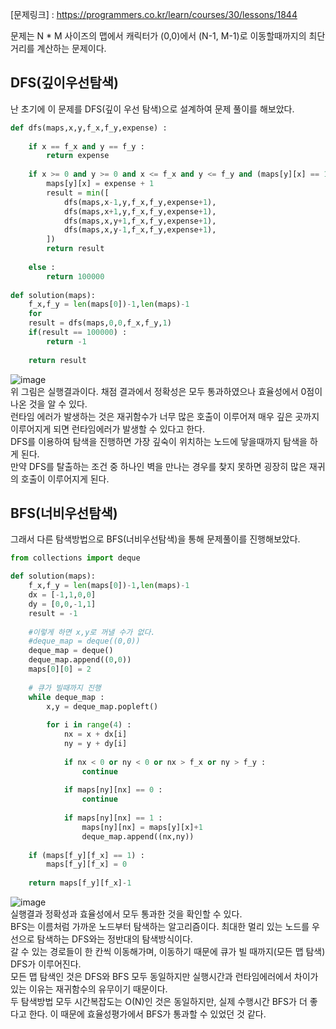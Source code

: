 [문제링크] : https://programmers.co.kr/learn/courses/30/lessons/1844  
  
문제는 N * M 사이즈의 맵에서 캐릭터가 (0,0)에서 (N-1, M-1)로 이동할때까지의 최단 거리를 계산하는 문제이다.
## DFS(깊이우선탐색)
난 초기에 이 문제를 DFS(깊이 우선 탐색)으로 설계하여 문제 풀이를 해보았다.
```python
def dfs(maps,x,y,f_x,f_y,expense) :
    
    if x == f_x and y == f_y :
        return expense
    
    if x >= 0 and y >= 0 and x <= f_x and y <= f_y and (maps[y][x] == 1 or maps[y][x] > expense):
        maps[y][x] = expense + 1
        result = min([
            dfs(maps,x-1,y,f_x,f_y,expense+1),
            dfs(maps,x+1,y,f_x,f_y,expense+1),
            dfs(maps,x,y+1,f_x,f_y,expense+1),
            dfs(maps,x,y-1,f_x,f_y,expense+1),
        ])
        return result
        
    else :
        return 100000
    
def solution(maps):
    f_x,f_y = len(maps[0])-1,len(maps)-1
    for 
    result = dfs(maps,0,0,f_x,f_y,1)
    if(result == 100000) :
        return -1
    
    return result
```
![image](https://user-images.githubusercontent.com/29484377/136654687-9c63aee7-a35b-442a-bc74-05714eec552c.png)  
위 그림은 실행결과이다. 채점 결과에서 정확성은 모두 통과하였으나 효율성에서 0점이 나온 것을 알 수 있다.  
런타임 에러가 발생하는 것은 재귀함수가 너무 많은 호출이 이루어져 매우 깊은 곳까지 이루어지게 되면 런타임에러가 발생할 수 있다고 한다.  
DFS를 이용하여 탐색을 진행하면 가장 깊숙이 위치하는 노드에 닿을때까지 탐색을 하게 된다.  
만약 DFS를 탈출하는 조건 중 하나인 벽을 만나는 경우를 찾지 못하면 굉장히 많은 재귀의 호출이 이루어지게 된다.  


## BFS(너비우선탐색)  
그래서 다른 탐색방법으로 BFS(너비우선탐색)을 통해 문제풀이를 진행해보았다.
```python
from collections import deque

def solution(maps):
    f_x,f_y = len(maps[0])-1,len(maps)-1
    dx = [-1,1,0,0]
    dy = [0,0,-1,1]
    result = -1
    
    #이렇게 하면 x,y로 꺼낼 수가 없다.
    #deque_map = deque((0,0))
    deque_map = deque()
    deque_map.append((0,0))
    maps[0][0] = 2
    
    # 큐가 빌때까지 진행
    while deque_map : 
        x,y = deque_map.popleft()
        
        for i in range(4) :
            nx = x + dx[i]
            ny = y + dy[i]
            
            if nx < 0 or ny < 0 or nx > f_x or ny > f_y :
                continue
            
            if maps[ny][nx] == 0 :
                continue
            
            if maps[ny][nx] == 1 :
                maps[ny][nx] = maps[y][x]+1
                deque_map.append((nx,ny)) 
                
    if (maps[f_y][f_x] == 1) :
        maps[f_y][f_x] = 0
    
    return maps[f_y][f_x]-1
```
![image](https://user-images.githubusercontent.com/29484377/136654994-f7462c3b-5947-4814-94d2-9daf44a62bc7.png)  
실행결과 정확성과 효율성에서 모두 통과한 것을 확인할 수 있다.  
BFS는 이름처럼 가까운 노드부터 탐색하는 알고리즘이다. 최대한 멀리 있는 노드를 우선으로 탐색하는 DFS와는 정반대의 탐색방식이다.  
갈 수 있는 경로들이 한 칸씩 이동해가며, 이동하기 때문에 큐가 빌 때까지(모든 맵 탐색) DFS가 이루어진다.    
모든 맵 탐색인 것은 DFS와 BFS 모두 동일하지만 실행시간과 런타임에러에서 차이가 있는 이유는 재귀함수의 유무이기 때문이다.  
두 탐색방법 모두 시간복잡도는 O(N)인 것은 동일하지만, 실제 수행시간 BFS가 더 좋다고 한다. 이 때문에 효율성평가에서 BFS가 통과할 수 있었던 것 같다.  
